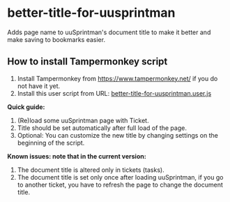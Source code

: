 # better-title-for-uusprintman
Adds page name to uuSprintman's document title to make it better and make saving to bookmarks easier.

## How to install Tampermonkey script
1. Install Tampermonkey from https://www.tampermonkey.net/ if you do not have it yet.
2. Install this user script from URL: [better-title-for-uusprintman.user.js](https://github.com/uumnk/better-title-for-uusprintman/raw/master/better-title-for-uusprintman.user.js)

**Quick guide:**
1. (Re)load some uuSprintman page with Ticket.
2. Title should be set automatically after full load of the page.
3. Optional: You can customize the new title by changing settings on the beginning of the script.

**Known issues: note that in the current version:**
1. The document title is altered only in tickets (tasks).
2. The document title is set only once after loading uuSprintman, if you go to another ticket, you have to refresh the page to change the document title.